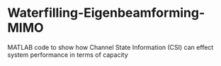 # Waterfilling-Eigenbeamforming-MIMO
MATLAB code to show how Channel State Information (CSI) can effect system performance in terms of capacity

